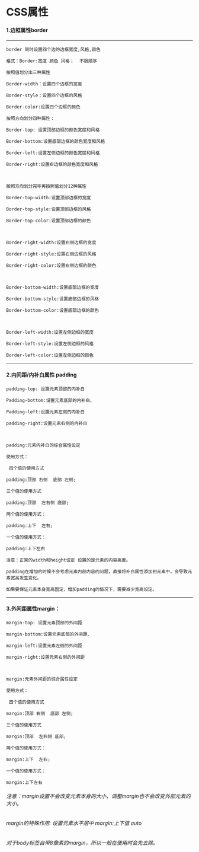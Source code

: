 # CSS属性

#### 1.边框属性border

***

````
border 同时设置四个边的边框宽度,风格,颜色

格式：Border:宽度 颜色 风格；  不限顺序

按照值划分出三种属性

Border-width：设置四个边框的宽度

Border-style：设置四个边框的风格

Border-color:设置四个边框的颜色

按照方向划分四种属性：

Border-top: 设置顶部边框的颜色宽度和风格

Border-bottom:设置底部边框的颜色宽度和风格

Border-left:设置左侧边框的颜色宽度和风格

Border-right:设置右边框的颜色宽度和风格

 

按照方向划分完毕再按照值划分12种属性

Border-top-width:设置顶部边框的宽度

Border-top-style:设置顶部边框的风格

Border-top-color:设置顶部边框的颜色

 

Border-right-width:设置右侧边框的宽度

Border-right-style:设置右侧边框的风格

Border-right-color:设置右侧边框的颜色

 

Border-bottom-width:设置底部边框的宽度

Border-bottom-style:设置底部边框的风格

Border-bottom-color:设置底部边框的颜色

 

Border-left-width:设置左侧边框的宽度

Border-left-style:设置左侧边框的风格

Border-left-color:设置左侧边框的颜色
````

***

#### 2.内间距/内补白属性 padding

```
padding-top: 设置元素顶部的内补白

Padding-bottom:设置元素底部的内补白、

Padding-left:设置元素左侧的内补白

padding-right:设置元素右侧的内补白

 

padding:元素内补白的综合属性设定

使用方式：

 四个值的使用方式

padding:顶部 右侧  底部 左侧; 

三个值的使用方式

padding:顶部  左右侧 底部;

两个值的使用方式：

padding:上下  左右;

一个值的使用方式：

padding:上下左右

注意：正常的width和height设定 设置的是元素的内容高度。

padding在增加的时候不会考虑元素内部内容的问题，直接将补白属性添加到元素中，会导致元素宽高发生变化。

如果要保证元素本身宽高固定，增加padding的情况下，需要减少宽高设定。
```

***

#### 3.外间距属性margin：

```
margin-top: 设置元素顶部的外间距

margin-bottom:设置元素底部的外间距、

margin-left:设置元素左侧的外间距

margin-right:设置元素右侧的外间距

 

margin:元素外间距的综合属性设定

使用方式：

 四个值的使用方式

margin:顶部 右侧  底部 左侧; 

三个值的使用方式

margin:顶部  左右侧 底部;

两个值的使用方式：

margin:上下  左右;

一个值的使用方式：

margin:上下左右
```

###### 注意：margin设置不会改变元素本身的大小，调整margin也不会改变外部元素的大小。

###### margin的特殊作用:  设置元素水平居中  margin:上下值 auto

###### 对于body标签自带8像素的margin，所以一般在使用时会先去除。

 

 

 
